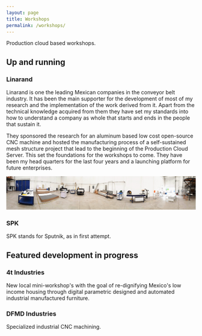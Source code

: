 ```yaml
---
layout: page
title: Workshops
permalink: /workshops/
---
```


Production cloud based workshops.

## Up and running

### Linarand
Linarand is one the leading Mexican companies in the conveyor belt industry. It has been the main supporter for the development of most of my research and the implementation of the work derived from it. Apart from the technical knowledge acquired from them they have set my standards into how to understand a company as whole that starts and ends in the people that sustain it.  

They sponsored the research for an aluminum based low cost open-source CNC machine and hosted the manufacturing process of a self-sustained mesh structure project that lead to the beginning of the Production Cloud Server. This set the foundations for the workshops to come. They have been my head quarters for the last four years and a launching platform for future enterprises.

![Image Workshop Linarand](https://raw.githubusercontent.com/dfmdmx/dfmdmx.github.io/master/assets/images/workshop_linarand.jpg)

### SPK
SPK stands for Sputnik, as in first attempt.

## Featured development in progress

### 4t Industries
New local mini-workshop's with the goal of re-dignifying Mexico's low income housing through digital parametric designed and automated industrial manufactured furniture.

### DFMD Industries
Specialized industrial CNC machining.

